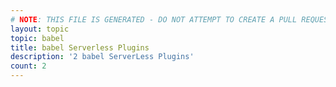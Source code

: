 ```yaml
---
# NOTE: THIS FILE IS GENERATED - DO NOT ATTEMPT TO CREATE A PULL REQUEST TO UPDATE THE DATA. 
layout: topic
topic: babel
title: babel Serverless Plugins
description: '2 babel ServerLess Plugins'
count: 2
---
```

